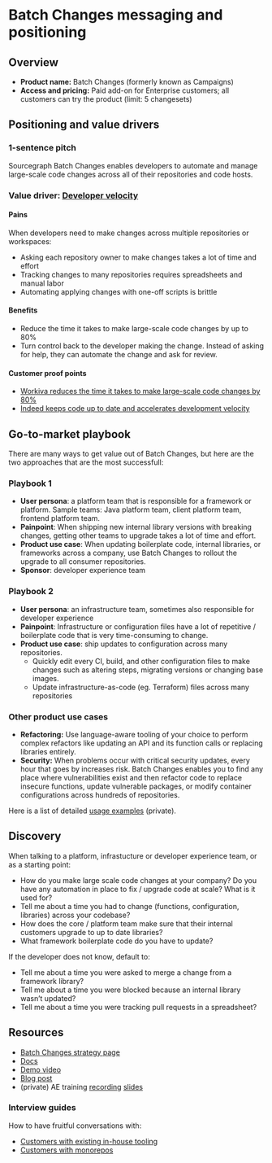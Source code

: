 # Batch Changes messaging and positioning

## Overview

- **Product name:** Batch Changes (formerly known as Campaigns)
- **Access and pricing:** Paid add-on for Enterprise customers; all customers can try the product (limit: 5 changesets)

## Positioning and value drivers

### 1-sentence pitch

Sourcegraph Batch Changes enables developers to automate and manage large-scale code changes across all of their repositories and code hosts.

### Value driver: [Developer velocity](../process/value-drivers.md#developer-velocity)

#### Pains

When developers need to make changes across multiple repositories or workspaces:

- Asking each repository owner to make changes takes a lot of time and effort
- Tracking changes to many repositories requires spreadsheets and manual labor
- Automating applying changes with one-off scripts is brittle

#### Benefits

- Reduce the time it takes to make large-scale code changes by up to 80%
- Turn control back to the developer making the change. Instead of asking for help, they can automate the change and ask for review.

#### Customer proof points

- [Workiva reduces the time it takes to make large-scale code changes by 80%](https://about.sourcegraph.com/case-studies/workiva-automates-large-scale-code-changes)
- [Indeed keeps code up to date and accelerates development velocity](https://about.sourcegraph.com/case-studies/indeed-accelerates-development-velocity)

## Go-to-market playbook

There are many ways to get value out of Batch Changes, but here are the two approaches that are the most successfull:

### Playbook 1

- **User persona**: a platform team that is responsible for a framework or platform. Sample teams: Java platform team, client platform team, frontend platform team.
- **Painpoint**: When shipping new internal library versions with breaking changes, getting other teams to upgrade takes a lot of time and effort.
- **Product use case**: When updating boilerplate code, internal libraries, or frameworks across a company, use Batch Changes to rollout the upgrade to all consumer repositories.
- **Sponsor**: developer experience team

### Playbook 2

- **User persona**: an infrastructure team, sometimes also responsible for developer experience
- **Painpoint**: Infrastructure or configuration files have a lot of repetitive / boilerplate code that is very time-consuming to change.
- **Product use case**: ship updates to configuration across many repositories.
  - Quickly edit every CI, build, and other configuration files to make changes such as altering steps, migrating versions or changing base images.
  - Update infrastructure-as-code (eg. Terraform) files across many repositories

### Other product use cases

- **Refactoring:** Use language-aware tooling of your choice to perform complex refactors like updating an API and its function calls or replacing libraries entirely.
- **Security:** When problems occur with critical security updates, every hour that goes by increases risk. Batch Changes enables you to find any place where vulnerabilities exist and then refactor code to replace insecure functions, update vulnerable packages, or modify container configurations across hundreds of repositories.

Here is a list of detailed [usage examples](https://github.com/sourcegraph/batch-changes-use-cases) (private).

## Discovery

When talking to a platform, infrastucture or developer experience team, or as a starting point:

- How do you make large scale code changes at your company? Do you have any automation in place to fix / upgrade code at scale? What is it used for?
- Tell me about a time you had to change (functions, configuration, libraries) across your codebase?
- How does the core / platform team make sure that their internal customers upgrade to up to date libraries?
- What framework boilerplate code do you have to update?

If the developer does not know, default to:

- Tell me about a time you were asked to merge a change from a framework library?
- Tell me about a time you were blocked because an internal library wasn’t updated?
- Tell me about a time you were tracking pull requests in a spreadsheet?

## Resources

- [Batch Changes strategy page](../../../strategy-goals/strategy/code-graph/batch-changes)
- [Docs](https://docs.sourcegraph.com/batch_changes)
- [Demo video](https://www.youtube.com/watch?v=eOmiyXIWTCw)
- [Blog post](https://about.sourcegraph.com/blog/introducing-batch-changes/)
- (private) AE training [recording](https://drive.google.com/file/d/10oeyEvKNKk4RdyJUtvc-rXcgcmGhSrc2/view?usp=sharing) [slides](https://docs.google.com/presentation/d/1N50kk1N712lvsWI_BrGB4WH8LHnOVYrkxqvRS9WubuA/edit#slide=id.g7d2aea8729_0_0)

### Interview guides

How to have fruitful conversations with:

- [Customers with existing in-house tooling](https://docs.google.com/document/d/1MuPIUh9Hr7hR3eWsa_uyeZpyA9N_-G4xPJaywvidZeU)
- [Customers with monorepos](https://docs.google.com/document/d/1jtDzkpTLer3Fbt__-SRB6RmFuo2YRuBFmyUSZ-H1A6I)
